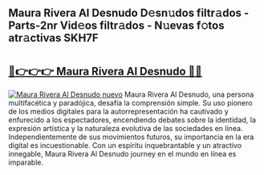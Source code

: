 ## Maura Rivera Al Desnudo D𝚎sn𝚞dos filtr𝚊dos - Parts-2nr Vid𝚎os filtr𝚊dos - N𝚞evas f𝚘tos atr𝚊ctivas SKH7F

# <h2><a href="http://mbaypa.tromn.icu/?c=Maura+Rivera+Al+Desnudo">🔗👉👉👉 Maura Rivera Al Desnudo 🔗🔗</a></h2>

[![Maura Rivera Al Desnudo nuevo](https://i.imgur.com/pEAQMta.gif)](http://mbaypa.tromn.icu/?c=Maura+Rivera+Al+Desnudo)
Maura Rivera Al Desnudo, una persona multifacética y paradójica, desafía la comprensión simple. Su uso pionero de los medios digitales para la autorrepresentación ha cautivado y enfurecido a los espectadores, encendiendo debates sobre la identidad, la expresión artística y la naturaleza evolutiva de las sociedades en línea. Independientemente de sus movimientos futuros, su importancia en la era digital es incuestionable. Con un espíritu inquebrantable y un atractivo innegable, Maura Rivera Al Desnudo journey en el mundo en línea es imparable.
